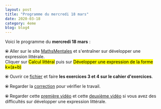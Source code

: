 ```yaml
---
layout: post
title: "Programme du mercredi 18 mars"
date: 2020-03-18
category: 4eme
blog: blog4
---
```


Voici le programme du <b>mercredi 18 mars</b> :

⦿ Aller sur le site <a href="http://mathsmentales.net/">MathsMentales</a> et s'entraîner sur développer une expression littérale.
<br>
Cliquer sur <mark>Calcul littéral</mark> puis sur <mark>Développer une expression de la forme k×(a+b)</mark>
 
⦿ Ouvrir ce <a class="exercice" href="/exercices/4eme/4eme_exercices_mercredi_18_mars_2020.pdf">fichier</a> et faire <b>les exercices 3 et 4 sur le cahier d'exercices</b>. 
 
⦿ Regarder la <a class="correction" href="/exercices/4eme/4eme_exercices_mercredi_18_mars_2020_corrections.pdf">correction</a> pour vérifier  le travail. 
 
⦿ Regarder cette <a class="video" href="https://youtu.be/S_ckQpWzmG8">première vidéo</a> et cette <a class="video" href="https://youtu.be/URNld8xsXgM">deuxième vidéo</a> si vous avez des difficultés sur développer une expression littérale.
